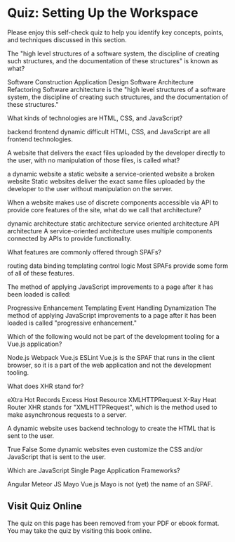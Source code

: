 # Quiz: Setting Up the Workspace

Please enjoy this self-check quiz to help you identify key concepts, points, and techniques discussed in this section.

<quiz name="">
    <question>
        <p>The "high level structures of a software system, the discipline of creating such structures, and the documentation of these structures" is known as what?</p>
        <answer>Software Construction</answer>
        <answer>Application Design</answer>
        <answer correct>Software Architecture</answer>
        <answer>Refactoring</answer>
        <explanation>Software architecture is the "high level structures of a software system, the discipline of creating such structures, and the documentation of these structures."</explanation>
    </question>
    <question>
        <p>What kinds of technologies are HTML, CSS, and JavaScript?</p>
        <answer>backend</answer>
        <answer correct>frontend</answer>
        <answer>dynamic</answer>
        <answer>difficult</answer>
        <explanation>HTML, CSS, and JavaScript are all frontend technologies.</explanation>
    </question>
    <question>
        <p>A website that delivers the exact files uploaded by the developer directly to the user, with no manipulation of those files, is called what?</p>
        <answer>a dynamic website</answer>
        <answer correct>a static website</answer>
        <answer>a service-oriented website</answer>
        <answer>a broken website</answer>
        <explanation>Static websites deliver the exact same files uploaded by the developer to the user without manipulation on the server.</explanation>
    </question>
    <question>
        <p>When a website makes use of discrete components accessible via API to provide core features of the site, what do we call that architecture?</p>
        <answer>dynamic architecture</answer>
        <answer>static architecture</answer>
        <answer correct>service oriented architecture</answer>
        <answer>API architecture</answer>
        <explanation>A service-oriented architecture uses multiple components connected by APIs to provide functionality.</explanation>
    </question>
    <question multiple>
        <p>What features are commonly offered through SPAFs?</p>
        <answer correct>routing</answer>
        <answer correct>data binding</answer>
        <answer correct>templating</answer>
        <answer correct>control logic</answer>
        <explanation>Most SPAFs provide some form of all of these features.</explanation>
    </question>
    <question>
        <p>The method of applying JavaScript improvements to a page after it has been loaded is called:</p>
        <answer correct>Progressive Enhancement</answer>
        <answer>Templating</answer>
        <answer>Event Handling</answer>
        <answer>Dynamization</answer>
        <explanation>The method of applying JavaScript improvements to a page after it has been loaded is called "progressive enhancement."</explanation>
    </question>
    <question>
        <p>Which of the following would not be part of the development tooling for a Vue.js application?</p>
        <answer>Node.js</answer>
        <answer>Webpack</answer>
        <answer correct>Vue.js</answer>
        <answer>ESLint</answer>
        <explanation>Vue.js is the SPAF that runs in the client browser, so it is a part of the web application and not the development tooling.</explanation>
    </question>
    <question>
        <p>What does XHR stand for?</p>
        <answer>eXtra Hot Records</answer>
        <answer>Excess Host Resource</answer>
        <answer correct>XMLHTTPRequest</answer>
        <answer>X-Ray Heat Router</answer>
        <explanation>XHR stands for "XMLHTTPRequest", which is the method used to make asynchronous requests to a server.</explanation>
    </question>
    <question>
        <p>A dynamic website uses backend technology to create the HTML that is sent to the user.</p>
        <answer correct>True</answer>
        <answer>False</answer>
        <explanation>Some dynamic websites even customize the CSS and/or JavaScript that is sent to the user.</explanation>
    </question>
    <question multiple>
        <p>Which are JavaScript Single Page Application Frameworks?</p>
        <answer correct>Angular</answer>
        <answer correct>Meteor JS</answer>
        <answer>Mayo</answer>
        <answer correct>Vue.js</answer>
        <explanation>Mayo is not (yet) the name of an SPAF.</explanation>
    </question>    
</quiz>

<div class="no-quiz">
     <h2>Visit Quiz Online</h2>
     <p> 
         The quiz on this page has been removed from your PDF 
         or ebook format. You may take the quiz by visiting
         this book online.
     </p>
</div>
